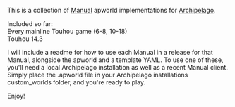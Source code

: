 This is a collection of [Manual](https://github.com/ManualForArchipelago) apworld implementations for [Archipelago](https://archipelago.gg/).

Included so far:  
Every mainline Touhou game (6-8, 10-18)  
Touhou 14.3  

I will include a readme for how to use each Manual in a release for that Manual, alongside the apworld and a template YAML.
To use one of these, you'll need a local Archipelago installation as well as a recent Manual client. Simply place the .apworld file in your Archipelago installations custom_worlds folder, and you're ready to play.

Enjoy!

